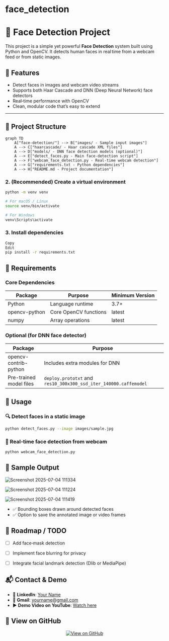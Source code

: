 # face_detection
# 👤 Face Detection Project

This project is a simple yet powerful **Face Detection** system built using Python and OpenCV. It detects human faces in real time from a webcam feed or from static images.

## 🚀 Features

- Detect faces in images and webcam video streams  
- Supports both Haar Cascade and DNN (Deep Neural Network) face detectors  
- Real‑time performance with OpenCV  
- Clean, modular code that’s easy to extend  

---

## 📂 Project Structure

```mermaid
graph TD
    A["face-detection/"] --> B["images/ - Sample input images"]
    A --> C["haarcascade/ - Haar cascade XML files"]
    A --> D["models/ - DNN face detection models (optional)"]
    A --> E["detect_faces.py - Main face-detection script"]
    A --> F["webcam_face_detection.py - Real-time webcam detection"]
    A --> G["requirements.txt - Python dependencies"]
    A --> H["README.md - Project documentation"]
```

### 2. (Recommended) Create a virtual environment

```bash
python -m venv venv

# For macOS / Linux
source venv/bin/activate

# For Windows
venv\Scripts\activate
```

### 3. Install dependencies
```bash
Copy
Edit
pip install -r requirements.txt
```

## 🧠 Requirements

### Core Dependencies

| Package         | Purpose                  | Minimum Version |
|----------------|--------------------------|-----------------|
| Python          | Language runtime         | 3.7+            |
| opencv-python   | Core OpenCV functions    | latest          |
| numpy           | Array operations         | latest          |

### Optional (for DNN face detector)

| Package               | Purpose                             |
|-----------------------|-------------------------------------|
| opencv-contrib-python | Includes extra modules for DNN      |
| Pre-trained model files | `deploy.prototxt` and `res10_300x300_ssd_iter_140000.caffemodel` |

## 📸 Usage

### 🔍 Detect faces in a static image

```bash
python detect_faces.py --image images/sample.jpg
```

### 🎥 Real‑time face detection from webcam

```bash
python webcam_face_detection.py
```
## 🧪 Sample Output
![Screenshot 2025-07-04 111334](https://github.com/user-attachments/assets/aca8d039-72dc-45b1-a56d-8519dcdedce8)

![Screenshot 2025-07-04 111224](https://github.com/user-attachments/assets/657c5125-3c4d-4632-9423-462eb3aafcc7)

![Screenshot 2025-07-04 111419](https://github.com/user-attachments/assets/0bdb45f4-8979-45cb-bb72-7dfc246755ce)

- ✅ Bounding boxes drawn around detected faces  
- ✅ Option to save the annotated image or video frames


## 🧰 Roadmap / TODO

- [ ] Add face‑mask detection  
- [ ] Implement face blurring for privacy  
- [ ] Integrate facial landmark detection (Dlib or MediaPipe)


## 📬 Contact & Demo

- 🔗 **LinkedIn**: [Your Name](https://www.linkedin.com/in/your-profile/)  
- 📧 **Gmail**: [yourname@gmail.com](mailto:yourname@gmail.com)  
- ▶️ **Demo Video on YouTube**: [Watch here](https://www.youtube.com/watch?v=JZZr0PjZsIk)

## 🔗 View on GitHub
<p align="center">
  <a href="https://github.com/ageitgey/face_recognition" target="_blank">
    <img src="https://img.shields.io/badge/View%20Project-GitHub-181717?style=for-the-badge&logo=github" alt="View on GitHub">
  </a>
</p>

